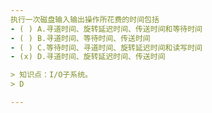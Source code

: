 ```yaml
---
执行一次磁盘输入输出操作所花费的时间包括
- ( ) A.寻道时间、旋转延迟时间、传送时间和等待时间 
- ( ) B.寻道时间、等待时间、传送时间 
- ( ) C.等待时间、寻道时间、旋转延迟时间和读写时间
- (x) D.寻道时间、旋转延迟时间、传送时间

> 知识点：I/O子系统。
> D

---
```

